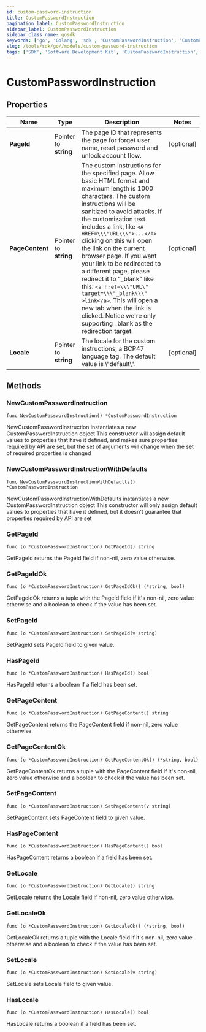 ```yaml
---
id: custom-password-instruction
title: CustomPasswordInstruction
pagination_label: CustomPasswordInstruction
sidebar_label: CustomPasswordInstruction
sidebar_class_name: gosdk
keywords: ['go', 'Golang', 'sdk', 'CustomPasswordInstruction', 'CustomPasswordInstruction'] 
slug: /tools/sdk/go//models/custom-password-instruction
tags: ['SDK', 'Software Development Kit', 'CustomPasswordInstruction', 'CustomPasswordInstruction']
---
```


# CustomPasswordInstruction

## Properties

Name | Type | Description | Notes
------------ | ------------- | ------------- | -------------
**PageId** | Pointer to **string** | The page ID that represents the page for forget user name, reset password and unlock account flow. | [optional] 
**PageContent** | Pointer to **string** | The custom instructions for the specified page. Allow basic HTML format and maximum length is 1000 characters. The custom instructions will be sanitized to avoid attacks. If the customization text includes a link, like `<A HREF=\\\"URL\\\">...</A>` clicking on this will open the link on the current browser page. If you want your link to be redirected to a different page, please redirect it to \"_blank\" like this: `<a href=\\\"URL\" target=\\\"_blank\\\" >link</a>`. This will open a new tab when the link is clicked. Notice we're only supporting _blank as the redirection target.  | [optional] 
**Locale** | Pointer to **string** | The locale for the custom instructions, a BCP47 language tag. The default value is \\\"default\\\". | [optional] 

## Methods

### NewCustomPasswordInstruction

`func NewCustomPasswordInstruction() *CustomPasswordInstruction`

NewCustomPasswordInstruction instantiates a new CustomPasswordInstruction object
This constructor will assign default values to properties that have it defined,
and makes sure properties required by API are set, but the set of arguments
will change when the set of required properties is changed

### NewCustomPasswordInstructionWithDefaults

`func NewCustomPasswordInstructionWithDefaults() *CustomPasswordInstruction`

NewCustomPasswordInstructionWithDefaults instantiates a new CustomPasswordInstruction object
This constructor will only assign default values to properties that have it defined,
but it doesn't guarantee that properties required by API are set

### GetPageId

`func (o *CustomPasswordInstruction) GetPageId() string`

GetPageId returns the PageId field if non-nil, zero value otherwise.

### GetPageIdOk

`func (o *CustomPasswordInstruction) GetPageIdOk() (*string, bool)`

GetPageIdOk returns a tuple with the PageId field if it's non-nil, zero value otherwise
and a boolean to check if the value has been set.

### SetPageId

`func (o *CustomPasswordInstruction) SetPageId(v string)`

SetPageId sets PageId field to given value.

### HasPageId

`func (o *CustomPasswordInstruction) HasPageId() bool`

HasPageId returns a boolean if a field has been set.

### GetPageContent

`func (o *CustomPasswordInstruction) GetPageContent() string`

GetPageContent returns the PageContent field if non-nil, zero value otherwise.

### GetPageContentOk

`func (o *CustomPasswordInstruction) GetPageContentOk() (*string, bool)`

GetPageContentOk returns a tuple with the PageContent field if it's non-nil, zero value otherwise
and a boolean to check if the value has been set.

### SetPageContent

`func (o *CustomPasswordInstruction) SetPageContent(v string)`

SetPageContent sets PageContent field to given value.

### HasPageContent

`func (o *CustomPasswordInstruction) HasPageContent() bool`

HasPageContent returns a boolean if a field has been set.

### GetLocale

`func (o *CustomPasswordInstruction) GetLocale() string`

GetLocale returns the Locale field if non-nil, zero value otherwise.

### GetLocaleOk

`func (o *CustomPasswordInstruction) GetLocaleOk() (*string, bool)`

GetLocaleOk returns a tuple with the Locale field if it's non-nil, zero value otherwise
and a boolean to check if the value has been set.

### SetLocale

`func (o *CustomPasswordInstruction) SetLocale(v string)`

SetLocale sets Locale field to given value.

### HasLocale

`func (o *CustomPasswordInstruction) HasLocale() bool`

HasLocale returns a boolean if a field has been set.


